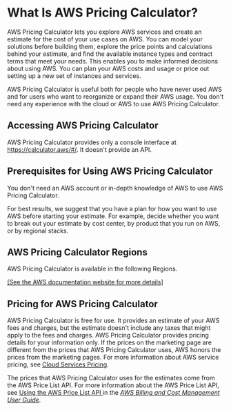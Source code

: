 # What Is AWS Pricing Calculator?<a name="what-is-pricing-calculator"></a>

AWS Pricing Calculator lets you explore AWS services and create an estimate for the cost of your use cases on AWS\. You can model your solutions before building them, explore the price points and calculations behind your estimate, and find the available instance types and contract terms that meet your needs\. This enables you to make informed decisions about using AWS\. You can plan your AWS costs and usage or price out setting up a new set of instances and services\. 

AWS Pricing Calculator is useful both for people who have never used AWS and for users who want to reorganize or expand their AWS usage\. You don't need any experience with the cloud or AWS to use AWS Pricing Calculator\. 

## Accessing AWS Pricing Calculator<a name="accessing-apc"></a>

AWS Pricing Calculator provides only a console interface at [https://calculator\.aws/\#/](https://calculator.aws/#/)\. It doesn't provide an API\.

## Prerequisites for Using AWS Pricing Calculator<a name="apc-prereqs"></a>

You don't need an AWS account or in\-depth knowledge of AWS to use AWS Pricing Calculator\.

For best results, we suggest that you have a plan for how you want to use AWS before starting your estimate\. For example, decide whether you want to break out your estimate by cost center, by product that you run on AWS, or by regional stacks\.

## AWS Pricing Calculator Regions<a name="apc-regions"></a>

AWS Pricing Calculator is available in the following Regions\.

[\[See the AWS documentation website for more details\]](http://docs.aws.amazon.com/pricing-calculator/latest/userguide/what-is-pricing-calculator.html)

## Pricing for AWS Pricing Calculator<a name="apc-pricing"></a>

AWS Pricing Calculator is free for use\. It provides an estimate of your AWS fees and charges, but the estimate doesn't include any taxes that might apply to the fees and charges\. AWS Pricing Calculator provides pricing details for your information only\. If the prices on the marketing page are different from the prices that AWS Pricing Calculator uses, AWS honors the prices from the marketing pages\. For more information about AWS service pricing, see [Cloud Services Pricing](https://aws.amazon.com/pricing/services/)\.

The prices that AWS Pricing Calculator uses for the estimates come from the AWS Price List API\. For more information about the AWS Price List API, see [Using the AWS Price List API ](https://docs.aws.amazon.com/awsaccountbilling/latest/aboutv2/price-changes.html) in the *[AWS Billing and Cost Management User Guide](https://docs.aws.amazon.com/awsaccountbilling/latest/aboutv2/)*\.
